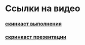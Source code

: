 # Ссылки на видео 

### [скинкаст выполнения](https://youtu.be/7kJSYWYSXys)

### [скринкаст презентации](https://youtu.be/M2bCnuWzajE)
